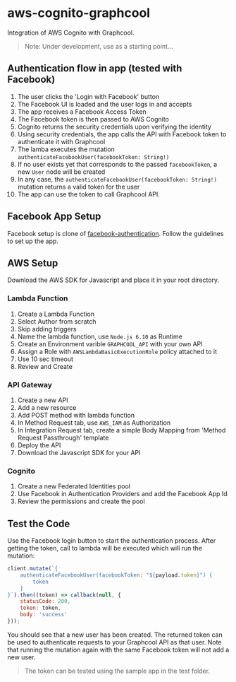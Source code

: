 # aws-cognito-graphcool
Integration of AWS Cognito with Graphcool.

> Note: Under development, use as a starting point...

## Authentication flow in app (tested with Facebook)
1. The user clicks the 'Login with Facebook' button
2. The Facebook UI is loaded and the user logs in and accepts
3. The app receives a Facebook Access Token
4. The Facebook token is then passed to AWS Cognito
5. Cognito returns the security credentials upon verifying the identity
6. Using security credentials, the app calls the API with Facebook token to authenticate it with Graphcool
7. The lamba executes the mutation `authenticateFacebookUser(facebookToken: String!)`
8. If no user exists yet that corresponds to the passed `facebookToken`, a new `User` node will be created
9. In any case, the `authenticateFacebookUser(facebookToken: String!)` mutation returns a valid token for the user
10. The app can use the token to call Graphcool API.

## Facebook App Setup
Facebook setup is clone of [facebook-authentication](https://github.com/graphcool-examples/functions/blob/master/authentication/facebook-authentication/README.md). Follow the guidelines to set up the app.

## AWS Setup
Download the AWS SDK for Javascript and place it in your root directory.
### Lambda Function
1. Create a Lambda Function
2. Select Author from scratch
3. Skip adding triggers
4. Name the lambda function, use `Node.js 6.10` as Runtime
5. Create an Environment varible `GRAPHCOOL_API` with your own API
6. Assign a Role with `AWSLambdaBasicExecutionRole` policy attached to it
7. Use 10 sec timeout
8. Review and Create

### API Gateway
1. Create a new API
2. Add a new resource
3. Add POST method with lambda function
4. In Method Request tab, use `AWS_IAM` as Authorization
5. In Integration Request tab, create a simple Body Mapping from 'Method Request Passthrough' template
6. Deploy the API
7. Download the Javascript SDK for your API

### Cognito
1. Create a new Federated Identities pool
2. Use Facebook in Authentication Providers and add the Facebook App Id
3. Review the permissions and create the pool

## Test the Code
Use the Facebook login button to start the authentication process. After getting the token, call to lambda will be executed which will run the mutation:
```javascript
client.mutate(`{
    authenticateFacebookUser(facebookToken: "${payload.token}") {
        token
    }
}`).then((token) => callback(null, {
    statusCode: 200,
    token: token,
    body: 'success'
}));
```
You should see that a new user has been created. The returned token can be used to authenticate requests to your Graphcool API as that user. Note that running the mutation again with the same Facebook token will not add a new user.
> The token can be tested using the sample app in the test folder.
